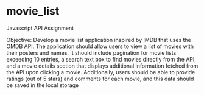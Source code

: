 # movie_list
Javascript API Assignment


Objective: 
Develop a movie list application inspired by IMDB that uses the OMDB
API. The application should allow users to view a list of movies with their posters and
names. It should include pagination for movie lists exceeding 10 entries, a search
text box to find movies directly from the API, and a movie details section that
displays additional information fetched from the API upon clicking a movie.
Additionally, users should be able to provide ratings (out of 5 stars) and comments
for each movie, and this data should be saved in the local storage
